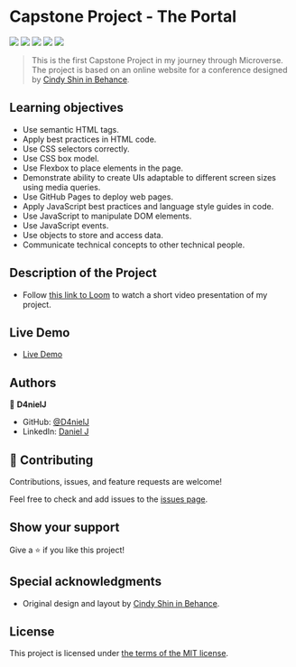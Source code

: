 # Capstone Project - The Portal

![](https://img.shields.io/badge/Microverse-blueviolet)
![](https://img.shields.io/badge/Academic-blue)
![](https://img.shields.io/badge/HTML-red)
![](https://img.shields.io/badge/SCSS-ff69b4)
![](https://img.shields.io/badge/JavaScript-yellow)


> This is the first Capstone Project in my journey through Microverse. The project is based on an online website for a conference designed by [Cindy Shin in Behance](https://www.behance.net/adagio07).

## Learning objectives

- Use semantic HTML tags.
- Apply best practices in HTML code.
- Use CSS selectors correctly.
- Use CSS box model.
- Use Flexbox to place elements in the page.
- Demonstrate ability to create UIs adaptable to different screen sizes using media queries.
- Use GitHub Pages to deploy web pages.
- Apply JavaScript best practices and language style guides in code.
- Use JavaScript to manipulate DOM elements.
- Use JavaScript events.
- Use objects to store and access data.
- Communicate technical concepts to other technical people.

##  Description of the Project

* Follow [this link to Loom](https://www.loom.com/share/2d355bc57c4046c19cf492082ccf48ab) to watch a short video presentation of my project.

## Live Demo

* [Live Demo](https://d4nielj.github.io/capstone-the-portal/)

## Authors

👤 **D4nielJ**

- GitHub: [@D4nielJ](https://github.com/D4nielJ)
- LinkedIn: [Daniel J](https://www.linkedin.com/in/daniel-djm/)

## 🤝 Contributing

Contributions, issues, and feature requests are welcome!

Feel free to check and add issues to the [issues page](../../issues/).

## Show your support

Give a ⭐️ if you like this project!

## Special acknowledgments

- Original design and layout by [Cindy Shin in Behance](https://www.behance.net/adagio07).

## License

This project is licensed under [the terms of the MIT license](./LICENSE).
